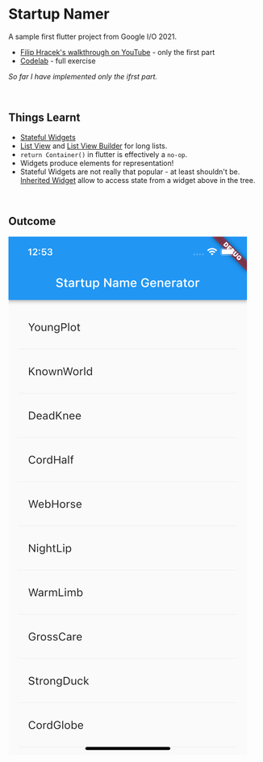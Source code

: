 # Startup Namer

A sample first flutter project from Google I/O 2021. 
* [Filip Hracek's walkthrough on YouTube](https://www.youtube.com/watch?v=Z6KZ3cTGBWw) - only the first part
* [Codelab](https://codelabs.developers.google.com/codelabs/first-flutter-app-pt1#0) - full exercise

*So far I have implemented only the ifrst part.*

&nbsp;
## Things Learnt
* [Stateful Widgets](https://api.flutter.dev/flutter/widgets/StatefulWidget-class.html)
* [List View](https://api.flutter.dev/flutter/widgets/ListView-class.html) and [List View Builder](https://docs.flutter.dev/cookbook/lists/long-lists) for long lists.
* `return Container()` in flutter is effectively a `no-op`.
* Widgets produce elements for representation!
* Stateful Widgets are not really that popular - at least shouldn't be. [Inherited Widget](https://api.flutter.dev/flutter/widgets/InheritedWidget-class.html) allow to access state from a widget above in the tree. 

&nbsp;
## Outcome
![](./images/screen-1.png)